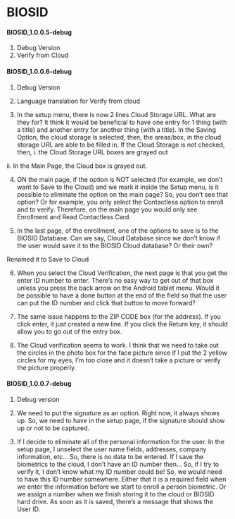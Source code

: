 # BIOSID

#### BIOSID_1.0.0.5-debug

1.  Debug Version
2.  Verify from Cloud

#### BIOSID_1.0.0.6-debug

1.  Debug Version

2.  Language translation for Verify from cloud

3.  In the setup menu, there is now 2 lines Cloud Storage URL.  What are they for?  It think it would be beneficial to have one entry for 1 thing (with a title) and another entry for another thing (with a title).
In the Saving Option, the cloud storage is selected, then, the areas/box, in the cloud storage URL are able to be filled in. If the Cloud Storage is not checked, then,
   i.      the Cloud Storage URL boxes are grayed out

   ii.      In the Main Page, the Cloud box is grayed out.




 

4. ON the main page, if the option is NOT selected (for example, we don’t want to Save to the Cloud) and we mark it inside the Setup menu, is it possible to eliminate the option on the main page?  So, you don’t see that option?  Or for example, you only select the Contactless option to enroll and to verify. Therefore, on the main page you would only see Enrollment and Read Contactless Card. 




5. In the last page, of the enrollment, one of the options to save is to the BIOSID Database.  Can we say, Cloud Database since we don’t know if the user would save it to the BIOSID Cloud database? Or their own? 

Renamed it to Save to Cloud




6. When you select the Cloud Verification, the next page is that you get the enter ID number to enter.  There’s no easy way to get out of that box unless you press the back arrow on the Android tablet menu.  Would it be possible to have a done button at the end of the field so that the user can put the ID number and click that button to move forward?  




7. The same issue happens to the ZIP CODE box (for the address).  If you click enter, it just created a new line.  If you click the Return key, it should allow you to go out of the entry box. 




8. The Cloud verification seems to work. I think that we need to take out the circles in the photo box for the face picture since if I put the 2 yellow circles for my eyes, I’m too close and it doesn’t take a picture or verify the picture properly. 



#### BIOSID_1.0.0.7-debug

   1. Debug version
   2. We need to put the signature as an option.  Right now, it always shows up. So, we need to have in the setup page, if the signature should show up or not to be captured.

   3.  If I decide to eliminate all of the personal information for the user. In the setup page, I unselect the user name fields, addresses, company information, etc… So, there is no data to be entered.  If I save the biometrics to the cloud, I don’t have an ID number then… So, if I try to verify it, I don’t know what my ID number could be! So, we would need to have this ID number somewhere.  Either that it is a required field when we enter the information before we start to enroll a person biometric.  Or we assign a number when we finish storing it to the cloud or BIOSID hard drive.  As soon as it is saved, there’s a message that shows the User ID.

           
